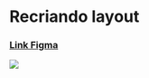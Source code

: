 <h1>Recriando layout</h1>

<h3><a href = 'https://www.figma.com/file/EdKjPWjC8ZlbnH4XzTObv2/Explorer/duplicate'>Link Figma</a></h3>

<img src = 'https://i.postimg.cc/jjtQKQs2/P-gina-est-tica.png'/>
